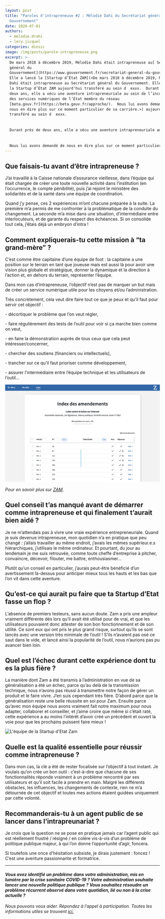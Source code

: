 ```yaml
---
layout: post
title: "Paroles d'intrapreneuse #2 : Mélodie Dahi du Secrétariat général du
  Gouvernement"
date: 2020-07-01
authors:
  - melodie.drahi
  - lery.jicquel
categories: dinsic
image: /img/posts/parole-intrapreneuse.png
excerpt: >-
  De mars 2018 à décembre 2019, Mélodie Dahi était intrapreneuse au[ Secrétariat
  général du
  Gouvernement](https://www.gouvernement.fr/secretariat-general-du-gouvernement-sgg).
  Elle a lancé la [Startup d’État ZAM](<De mars 2018 à décembre 2019, Mélodie
  Dahi était intrapreneuse au Secrétariat général du Gouvernement. Elle a lancé
  la Startup d’État ZAM aujourd'hui transféré au sein d  exxx.  Durant près de
  deux ans, elle a vécu une aventure intrapreneuriale au sein de l’incubateur
  des services numériques de l’État membre du réseau
  [beta.gouv.fr](https://beta.gouv.fr/approche/).  Nous lui avons demandé de
  nous en dire plus sur ce moment particulier de sa carrière.>) aujourd'hui
  transféré au sein d  exxx.


  Durant près de deux ans, elle a vécu une aventure intrapreneuriale au sein de l’incubateur des services numériques de l’État membre du réseau [beta.gouv.fr](https://beta.gouv.fr/approche/).


  Nous lui avons demandé de nous en dire plus sur ce moment particulier de sa carrière.
---
```

## Que faisais-tu avant d’être intrapreneuse ?

J’ai travaillé à la Caisse nationale d’assurance vieillesse, dans l’équipe qui était chargée de créer une toute nouvelle activité dans l’institution (en l’occurrence, le compte pénibilité), puis j’ai rejoint le ministère des solidarités et de la santé dans une équipe de coordination.

Quand j’y pense, ces 2 expériences m’ont chacune préparée à la suite. La première m’a permis de me confronter à la problématique de la conduite du changement. La seconde m’a mise dans une situation, d’intermédiaire entre interlocuteurs, et de garante du respect des échéances. Si on consolide tout cela, j’étais déjà un embryon d’intra !

## Comment expliquerais-tu cette mission à “ta grand-mère” ?

C’est comme être capitaine d’une équipe de foot : la capitaine a une position sur le terrain en tant que joueuse mais est aussi là pour avoir une vision plus globale et stratégique, donner la dynamique et la direction à l’action et, en dehors du terrain, représenter l’équipe.

Dans mon cas d’intrapreneuse, l’objectif n’est pas de marquer un but mais de créer un service numérique utile pour les citoyens et/ou l’administration.

Très concrètement, cela veut dire faire tout ce que je peux et qu’il faut pour servir cet objectif : 

\- décortiquer le problème que l’on veut régler, 

\- faire régulièrement des tests de l’outil pour voir si ça marche bien comme on veut, 

\- en faire la démonstration auprès de tous ceux que cela peut intéresser/concerner,

\- chercher des soutiens (financiers ou intellectuels), 

\- trancher sur ce qu’il faut prioriser comme développement, 

\- assurer l’intermédiaire entre l’équipe technique et les utilisateurs de l’outil...

![](/img/posts/zam.png "Capture d'écran du service numérique ZAM")

*Pour en savoir plus sur [ZAM](https://blog.beta.gouv.fr/dinsic/2019/01/18/zam-simplifier-les-reponses-aux-amendements/)*.

## Quel conseil t’as manqué avant de démarrer comme intrapreneuse et qui finalement t’aurait bien aidé ?

Je ne m’attendais pas à vivre une vraie expérience entrepreneuriale. Quand je suis devenue intrapreneuse, mon quotidien n’a en pratique que peu changé : j’allais travailler au même endroit, j’avais les mêmes supérieur.e.s hiérarchiques, j’utilisais le même ordinateur. Et pourtant, du jour au lendemain je me suis retrouvée, comme toute cheffe d’entreprise à pitcher, convaincre, décevoir, filouter, me battre, enthousiasmer…

Plutôt qu’un conseil en particulier, j’aurais peut-être bénéficié d’un avertissement là-dessus pour anticiper mieux tous les hauts et les bas que l’on vit dans cette aventure.

## Qu’est-ce qui aurait pu faire que ta Startup d’Etat fasse un flop ?

L’absence de premiers testeurs, sans aucun doute. Zam a pris une ampleur vraiment différente dès lors qu’il avait été utilisé pour de vrai, et que les utilisateurs pouvaient donc attester de son bon fonctionnement et de son utilité. Ce sont eux qui ont pris le plus grand risque, surtout qu’ils se sont lancés avec une version très minimale de l’outil ! S’ils n’avaient pas osé ce saut dans le vide, et lancé ainsi la popularité de l’outil, nous n’aurions pas pu avancer bien loin.

## Quel est l’échec durant cette expérience dont tu es la plus fière ?

La manière dont Zam a été transmis à l’administration en vue de sa généralisation a été un échec, parce qu’au delà de la transmission technique, nous n’avons pas réussi à transmettre notre façon de gérer un produit et le faire vivre. J’en suis cependant très fière. D’abord parce que la généralisation reste une belle réussite en soi pour Zam. Ensuite parce qu’avec mon équipe nous avons vraiment fait notre maximum pour nous adapter, collaborer et conseiller, et j’aime croire que même si c’était raté, cette expérience a au moins l’intérêt d’avoir créé un précédent et ouvert la voie pour que les prochains puissent faire mieux !

![](/img/posts/2019-01-18-zam-equipe.jpg "L'équipe de la Startup d'Etat Zam")

## Quelle est la qualité essentielle pour réussir comme intrapreneuse ?

Dans mon cas, la clé a été de rester focalisée sur l’objectif à tout instant. Je voulais qu’on crée un bon outil : c’est-à-dire que chacune de ses fonctionnalités réponde vraiment à un problème rencontré par ses utilisateurs et qu’il soit facile à prendre en main. Malgré les différents obstacles, les influences, les changements de contexte, rien ne m’a détournée de cet objectif et toutes mes actions étaient guidées uniquement par cette volonté.

## Recommanderais-tu à un agent public de se lancer dans l’intrapreunariat ?

Je crois que la question ne se pose en pratique jamais car l’agent public qui est réellement frustré / résigné / en colère vis-à-vis d’un problème de politique publique majeur, à qui l’on donne l’opportunité d’agir, foncera.

Si toutefois une once d’hésitation subsiste, je dirais justement : foncez ! C’est une aventure passionnante et formatrice.

- - -

#### *Vous avez identifié un problème dans votre administration, mis en lumière par la crise sanitaire COVID-19 ? Votre administration souhaite lancer une nouvelle politique publique ? Vous souhaitez résoudre un problème récurrent observé dans votre quotidien, lié ou non à la crise actuelle ?*

*Nous pouvons vous aider. Répondez à l’appel à participation. Toutes les informations utiles se trouvent [ici.](https://blog.beta.gouv.fr/dinsic/2020/06/22/investigations/)*